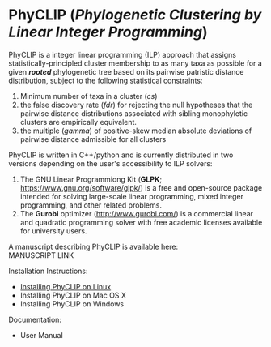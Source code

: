 # PhyCLIP (_Phylogenetic Clustering by Linear Integer Programming_)

PhyCLIP is a integer linear programming (ILP) approach that assigns statistically-principled cluster membership to as many taxa as possible for a given **_rooted_** phylogenetic tree based on its pairwise patristic distance distribution, subject to the following statistical constraints: 
1. Minimum number of taxa in a cluster (_cs_)
2. the false discovery rate (_fdr_) for rejecting the null hypotheses that the pairwise distance distributions associated with  sibling monophyletic clusters are empirically equivalent.
3. the multiple (_gamma_) of positive-skew median absolute deviations of pairwise distance admissible for all clusters 

PhyCLIP is written in C++/python and is currently distributed in two versions depending on the user's accessibility to ILP solvers: 
1. The GNU Linear Programmiong Kit (**GLPK**; https://www.gnu.org/software/glpk/) is a free and open-source package intended for solving large-scale linear programming, mixed integer programming, and other related problems.
2. The **Gurobi** optimizer (http://www.gurobi.com/) is a commercial linear and quadratic programming solver with free academic licenses available for university users.  

A manuscript describing PhyCLIP is available here:  
MANUSCRIPT LINK

Installation Instructions:
* [Installing PhyCLIP on Linux](https://github.com/alvinxhan/PhyCLIP/wiki/Installing-PhyCLIP-on-Linux)
* Installing PhyCLIP on Mac OS X
* Installing PhyCLIP on Windows

Documentation: 
* User Manual 
